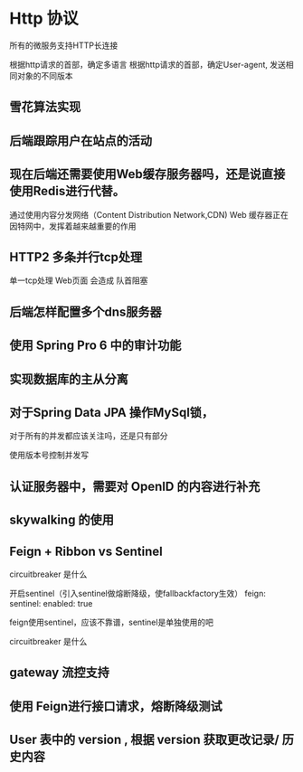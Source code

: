 


# Http 协议

所有的微服务支持HTTP长连接

根据http请求的首部，确定多语言
根据http请求的首部，确定User-agent, 发送相同对象的不同版本

## 雪花算法实现

## 后端跟踪用户在站点的活动

## 现在后端还需要使用Web缓存服务器吗，还是说直接使用Redis进行代替。
   
   通过使用内容分发网络（Content Distribution Network,CDN) Web 缓存器正在因特网中，发挥着越来越重要的作用
   

## HTTP2 多条并行tcp处理

单一tcp处理 Web页面 会造成 队首阻塞


## 后端怎样配置多个dns服务器


## 使用 Spring Pro 6 中的审计功能


## 实现数据库的主从分离



## 对于Spring Data JPA 操作MySql锁，
对于所有的并发都应该关注吗，还是只有部分

使用版本号控制并发写


## 认证服务器中，需要对 OpenID 的内容进行补充



## skywalking 的使用



## Feign + Ribbon  vs Sentinel

circuitbreaker 是什么


开启sentinel（引入sentinel做熔断降级，使fallbackfactory生效）
feign:
sentinel:
enabled: true

feign使用sentinel，应该不靠谱，sentinel是单独使用的吧


circuitbreaker 是什么


## gateway 流控支持

## 使用 Feign进行接口请求，熔断降级测试

## User 表中的 version , 根据 version 获取更改记录/ 历史内容